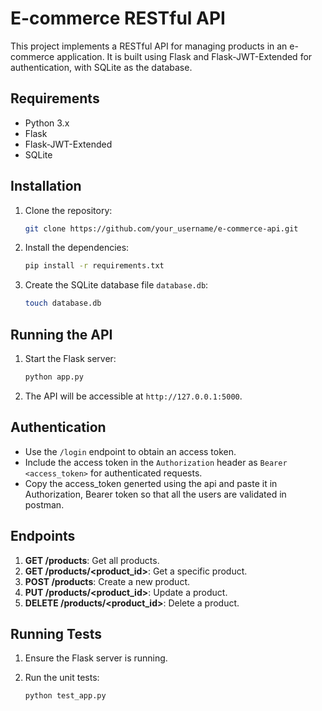 # E-commerce RESTful API

This project implements a RESTful API for managing products in an e-commerce application. It is built using Flask and Flask-JWT-Extended for authentication, with SQLite as the database.

## Requirements

- Python 3.x
- Flask
- Flask-JWT-Extended
- SQLite

## Installation

1. Clone the repository:

    ```bash
    git clone https://github.com/your_username/e-commerce-api.git
    ```

2. Install the dependencies:

    ```bash
    pip install -r requirements.txt
    ```

3. Create the SQLite database file `database.db`:

    ```bash
    touch database.db
    ```

## Running the API

1. Start the Flask server:

    ```bash
    python app.py
    ```

2. The API will be accessible at `http://127.0.0.1:5000`.

## Authentication

- Use the `/login` endpoint to obtain an access token.
- Include the access token in the `Authorization` header as `Bearer <access_token>` for authenticated requests.
- Copy the access_token generted using the api and paste it in Authorization, Bearer token so that all the users are validated in postman.

## Endpoints

1. **GET /products**: Get all products.
2. **GET /products/<product_id>**: Get a specific product.
3. **POST /products**: Create a new product.
4. **PUT /products/<product_id>**: Update a product.
5. **DELETE /products/<product_id>**: Delete a product.

## Running Tests

1. Ensure the Flask server is running.
2. Run the unit tests:

    ```bash
    python test_app.py
    ```
